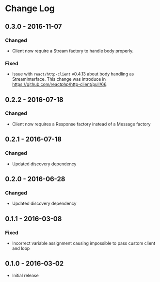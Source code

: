 # Change Log

## 0.3.0 - 2016-11-07

### Changed

- Client now require a Stream factory to handle body properly.

### Fixed

- Issue with `react/http-client` v0.4.13 about body handling as StreamInterface.
This change was introduce in https://github.com/reactphp/http-client/pull/66.


## 0.2.2 - 2016-07-18

### Changed

- Client now requires a Response factory instead of a Message factory


## 0.2.1 - 2016-07-18

### Changed

- Updated discovery dependency


## 0.2.0 - 2016-06-28

### Changed

- Updated discovery dependency


## 0.1.1 - 2016-03-08

### Fixed

- Incorrect variable assignment causing impossible to pass custom client and loop


## 0.1.0 - 2016-03-02

- Initial release
